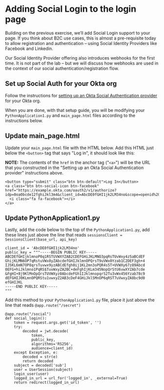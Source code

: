 # Adding Social Login to the login page

Building on the previous exercise, we’ll add Social Login support
to your page.  If you think about B2C use cases, this is almost a
pre-requisite today to allow registration and authentication –
using Social Identity Providers like Facebook and Linkedin.

Our Social Identity Provider offering also introduces webhooks for
the first time.  It is not part of the lab – but we will discuss
how webhooks are used in the context of our social
authentication/registration flow.

## Set up Social Auth for your Okta org

Follow the instructions for <a href="social-auth-setup.md">setting
up an Okta Social Authentication provider</a> for your Okta org.

When you are done, with that setup guide, you will be modifying
your `PythonApplication1.py` and `main_page.html` files according
to the instructions below.

## Update main\_page.html

Update your `main_page.html` file with the HTML below. Add this
HTML just below the `<button>` tag that says "Log in", it should
look like this:

**NOTE:** The contents of the `href` in the anchor tag ("`<a>`") will be the
URL that you constructed in the "Setting up an Okta Social
Authentication provider" instructions above.

    <button type="submit" class="btn btn-default">Log In</button>
    <a class="btn btn-social-icon btn-facebook" href="https://example.okta.com/oauth2/v1/authorize?idp=0oa0bcde12fghiJkl3m4&client_id=AbcDE0fGHI1jk2LM34no&scope=openid%20email%20profile&response_type=id_token&redirect_uri=https://app.example.com/social">
      <i class="fa fa-facebook"></i>
    </a>

## Update PythonApplication1.py

Lastly, add the code below to the top of the
`PythonApplication1.py`, add these lines just above the line that
reads `sessionsClient = SessionsClient(base_url, api_key)` 

    client_id = 'AbcDE0fGHI1jk2LM34no'
    public_key = """-----BEGIN PUBLIC KEY-----
    ABCDEfGHIjklmnoP0q1RSTUVWXYZAB2CDEFGHiJKLMNO3pqRsTUvWxy4z5aBCdEF
    GhijKLMN6OP7qRstuVWx8yZAbcdefGHIJklmnOPQrsT9uVWx0Yzab1C2DEF3gh+4
    IJ5KL6mN7OP8qrsTuvwx9yzABCdEfgh0ij1KL2mn3oPQR4s5T+UVWXy67z89Abcd
    0EFG+hiJklmno1PqRS$TuvWxyZA2BC+deFghIjKLm345NopQrStU6vwXYZAb7cde
    &FgHI+8j9KlMnOpQrsTUVWXyz0AbcdeFGh1IJklmnopqrS2Tu3vWx456Yzab78c9
    dEFGHIJ0KLmnOPQRStu1vwxyZ2AB3cDeF4GHiJkl5MnOP6qRST7uVwxyZA8bc9d0
    efGHIJKL
    -----END PUBLIC KEY-----
    """

Add this method to your `PythonApplication1.py` file, place it just
above the line that reads `@app.route("/secret")`

    @app.route("/social")
    def social_login():
        token = request.args.get('id_token', '')
        try:
            decoded = jwt.decode(
                token,
                public_key,
                algorithms='RS256',
                audience=client_id)
        except Exception, e:
            decoded = str(e)
            return decoded
        subject = decoded['sub']
        user = UserSession(subject)
        login_user(user)
        logged_in_url = url_for('logged_in', _external=True)
        return redirect(logged_in_url)